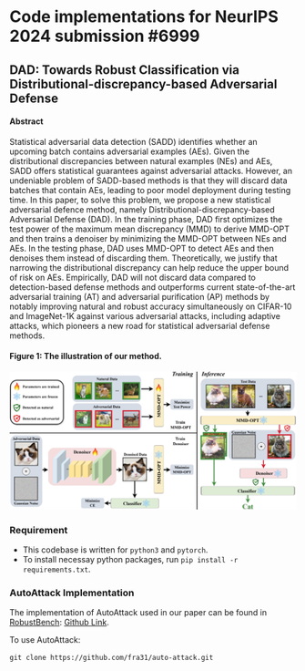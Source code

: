 # Code implementations for NeurIPS 2024 submission #6999
## DAD: Towards Robust Classification via Distributional-discrepancy-based Adversarial Defense

 #### Abstract
 Statistical adversarial data detection (SADD) identifies whether an upcoming batch contains adversarial examples (AEs). Given the distributional discrepancies between natural examples (NEs) and AEs, SADD offers statistical guarantees against adversarial attacks. However, an undeniable problem of SADD-based methods is that they will discard data batches that contain AEs, leading to poor model deployment during testing time. In this paper, to solve this problem, we propose a new statistical adversarial defence method, namely Distributional-discrepancy-based Adversarial Defense (DAD). In the training phase, DAD first optimizes the test power of the maximum mean discrepancy (MMD) to derive MMD-OPT and then trains a denoiser by minimizing the MMD-OPT between NEs and AEs. In the testing phase, DAD uses MMD-OPT to detect AEs and then denoises them instead of discarding them. Theoretically, we justify that narrowing the distributional discrepancy can help reduce the upper bound of risk on AEs. Empirically, DAD will not discard data compared to detection-based defense methods and outperforms current state-of-the-art adversarial training (AT) and adversarial purification (AP) methods by notably improving natural and robust accuracy simultaneously on CIFAR-10 and ImageNet-1K against various adversarial attacks, including adaptive attacks, which pioneers a new road for statistical adversarial defense methods.

#### Figure 1: The illustration of our method.
![pipeline](images/pipeline.jpg)

### Requirement
- This codebase is written for ```python3``` and ```pytorch```.
- To install necessay python packages, run ```pip install -r requirements.txt```.

### AutoAttack Implementation
The implementation of AutoAttack used in our paper can be found in [RobustBench](https://robustbench.github.io/): [Github Link](https://github.com/RobustBench/robustbench).

To use AutoAttack:

```
git clone https://github.com/fra31/auto-attack.git
```

